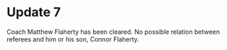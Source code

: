 # Update 7
Coach Matthew Flaherty has been cleared. No possible relation between referees and him or his son, Connor Flaherty. 